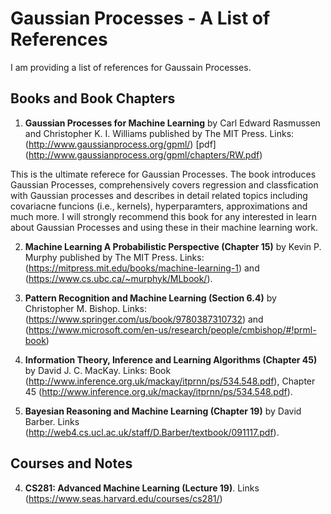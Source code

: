 # Gaussian Processes - A List of References
I am providing a list of references for Gaussain Processes.

## Books and Book Chapters
1.  **Gaussian Processes for Machine Learning** by Carl Edward Rasmussen and Christopher K. I. Williams published by The MIT Press. Links: (http://www.gaussianprocess.org/gpml/) [pdf] (http://www.gaussianprocess.org/gpml/chapters/RW.pdf)

This is the ultimate referece for Gaussian Processes. The book introduces Gaussian Processes, comprehensively covers regression and classfication with Gaussian processes and describes in detail related topics including covariacne funcions (i.e., kernels), hyperparamters, approximations and much more. I will strongly recommend this book for any interested in learn about Gaussian Processes and using these in their machine learning work.


2.  **Machine Learning A Probabilistic Perspective (Chapter 15)** by Kevin P. Murphy published by The MIT Press. Links: (https://mitpress.mit.edu/books/machine-learning-1) and (https://www.cs.ubc.ca/~murphyk/MLbook/).

3. **Pattern Recognition and Machine Learning (Section 6.4)** by Christopher M. Bishop. Links: (https://www.springer.com/us/book/9780387310732) and (https://www.microsoft.com/en-us/research/people/cmbishop/#!prml-book)

4.  **Information Theory, Inference and Learning Algorithms (Chapter 45)** by David J. C. MacKay. Links: Book (http://www.inference.org.uk/mackay/itprnn/ps/534.548.pdf), Chapter 45 (http://www.inference.org.uk/mackay/itprnn/ps/534.548.pdf).

5.  **Bayesian Reasoning and Machine Learning (Chapter 19)** by David Barber. Links (http://web4.cs.ucl.ac.uk/staff/D.Barber/textbook/091117.pdf).

## Courses and Notes
4.  **CS281: Advanced Machine Learning (Lecture 19)**. Links (https://www.seas.harvard.edu/courses/cs281/)
